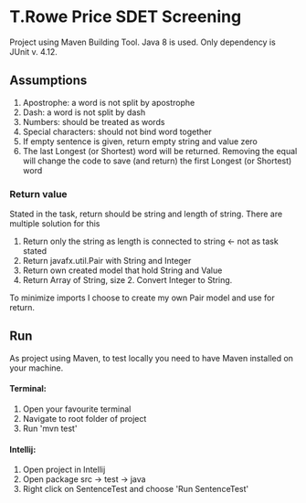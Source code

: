 # T.Rowe Price SDET Screening

Project using Maven Building Tool.
Java 8 is used. 
Only dependency is JUnit v. 4.12.

## Assumptions 
1. Apostrophe: a word is not split by apostrophe
2. Dash: a word is not split by dash
3. Numbers: should be treated as words
4. Special characters: should not bind word together
5. If empty sentence is given, return empty string and value zero
6. The last Longest (or Shortest) word will be returned. Removing the equal will change the code to save (and return) the first Longest (or Shortest) word

### Return value

Stated in the task, return should be string and length of string. There are multiple solution for this
1. Return only the string as length is connected to string <- not as task stated
2. Return javafx.util.Pair with String and Integer
3. Return own created model that hold String and Value
4. Return Array of String, size 2. Convert Integer to String.

To minimize imports I choose to create my own Pair model and use for return.

## Run

As project using Maven, to test locally you need to have Maven installed on your machine.
#### Terminal:

1. Open your favourite terminal
2. Navigate to root folder of project
3. Run 'mvn test'

#### Intellij:

1. Open project in Intellij
2. Open package src -> test -> java
3. Right click on SentenceTest and choose 'Run SentenceTest'
